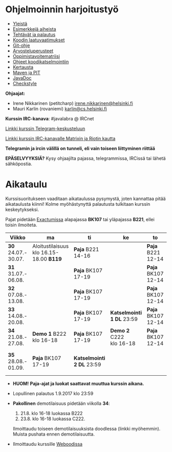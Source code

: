 # Ohjelmoinnin harjoitustyö
* [Yleistä](ohjeet/Yleista.md)
* [Esimerkkejä aiheista](ohjeet/Esimerkkeja-aiheista.md)
* [Tehtävät ja palautus](ohjeet/Tehtavat-ja-palautus.md)
* [Koodin laatuvaatimukset](ohjeet/Koodin-laatuvaatimukset.md)
* [Git-ohje](ohjeet/Git-ohje.md)
* [Arvosteluperusteet](ohjeet/Arvosteluperusteet.md)
* [Oppimistavoitematriisi](http://www.cs.helsinki.fi/courses/58160/matriisi)
* [Ohjeet koodikatselmointiin](ohjeet/Koodikatselmointi.md)
* [Kertausta](ohjeet/Kertausta.md)
* [Maven ja PIT](ohjeet/Maven-ja-PIT.md)
* [JavaDoc](ohjeet/JavaDoc.md)
* [Checkstyle](ohjeet/Checkstyle.md)

**Ohjaajat:**
* Irene Nikkarinen (petitcharp) irene.nikkarinen@helsinki.fi
* Mauri Karlin (rovaniemi) karlin@cs.helsinki.fi

**Kurssin IRC-kanava**:
\#javalabra @ IRCnet

[Linkki kurssin Telegram-keskusteluun](https://t.me/javalabra)

[Linkki kurssin IRC-kanavalle Matrixin ja Riotin kautta](https://riot.im/app/#/room/#_ircnet_#javalabra:irc.snt.utwente.nl)

**Telegramin ja ircin välillä on tunneli, eli vain toiseen liittyminen riittää**

**EPÄSELVYYKSIÄ?** Kysy ohjaajilta pajassa, telegrammissa, IRCissä tai lähetä sähköpostia.

# Aikataulu

Kurssisuoritukseen vaaditaan aikataulussa pysymystä, joten kannattaa pitää aikataulusta kiinni! Kolme myöhästynyttä palautusta tulkitaan kurssin keskeytykseksi.

Pajat pidetään [Exactumissa](http://www.helsinki.fi/teknos/opetustilat/kumpula/gh2b/default.htm) alapajassa **BK107** tai yläpajassa **B221**, ellei toisin ilmoiteta.

| Viikko | ma | ti | ke | to | pe | la | su |
| --- | --- | --- | --- | --- | --- | --- | --- |
| **30**<br>24.07.-<br>30.07. |  Aloitustilaisuus<br>klo 16.15-18.00 **B119** | **Paja** B221<br>14-16 |  |  **Paja** B221<br>12-14 |  |  |  **DL 1**<br>23:59|
| **31**<br>31.07.-<br>06.08. |  | **Paja** BK107<br>17-19 |  | **Paja** BK107<br>12-14  |  |  |**DL 2**<br>23:59 |
| **32**<br>07.08.-<br>13.08. |  | **Paja** BK107<br>17-19 |  | **Paja** BK107<br>12-14<br> |  |  | **DL 3**<br>23:59 |
| **33**<br>14.08.-<br>20.08. |  | **Paja** BK107<br>17-19 | **Katselmointi 1 DL** 23:59   | **Paja** BK107<br>12-14  |  |  |  **DL 4**<br>23:59 |
| **34**<br>21.08.-<br>27.08. | **Demo 1** B222 <br> klo 16-18 | **Paja** BK107<br>17-19 |  **Demo 2** C222 <br> klo 16-18 | **Paja** BK107<br>12-14 | |  |  <br>**DL 5**<br>23:59 |
| **35**<br>28.08.-<br>01.09. | **Paja** BK107<br>17-19  | **Katselmointi 2 DL** 23:59|  |  |  <br>**DL Loppupalautus**<br>23:59 |  |  |

* **HUOM!** **Paja-ajat ja luokat saattavat muuttua kurssin aikana.**

* Lopullinen palautus 1.9.2017 klo 23:59
* **Pakollinen** demotilaisuus pidetään viikolla **34**: 
  1. 21.8. klo 16-18 luokassa B222
  2. 23.8. klo 16-18 luokassa C222.
  
  Ilmoittaudu toiseen demotilaisuuksista doodlessa (linkki myöhemmin).
  Muista pushata ennen demotilaisuutta.
  
* Ilmoittaudu kurssille [Weboodissa](https://weboodi.helsinki.fi/hy/opettaptied.jsp?OpetTap=119282686&html=1)
